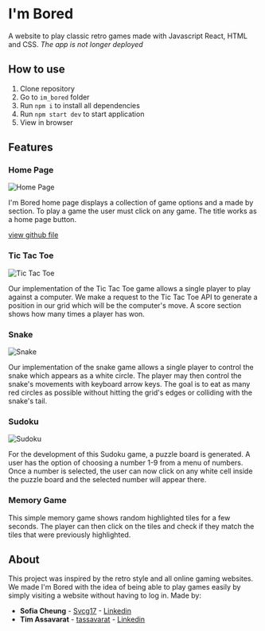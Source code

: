 # I'm Bored

A website to play classic retro games made with Javascript React, HTML and CSS.
_The app is not longer deployed_

## How to use

1. Clone repository
2. Go to `im_bored` folder
3. Run `npm i` to install all dependencies
4. Run `npm start dev` to start application
5. View in browser

## Features

### Home Page

![Home Page](https://i.imgur.com/aifDzri.png)

I'm Bored home page displays a collection of game options and a made by section. To play a game the user must click on any game. The title works as a home page button.

[view github file](./src/home/main.js)

### Tic Tac Toe

![Tic Tac Toe](https://i.imgur.com/5nlNyNK.png)

Our implementation of the Tic Tac Toe game allows a single player to play against a computer. We make a request to the Tic Tac Toe API to generate a position in our grid which will be the computer's move. A score section shows how many times a player has won.

### Snake

![Snake](https://i.imgur.com/Vr1DSjz.png)

Our implementation of the snake game allows a single player to control the snake which appears as a white circle. The player may then control the snake's movements with keyboard arrow keys. The goal is to eat as many red circles as possible without hitting the grid's edges or colliding with the snake's tail.

### Sudoku

![Sudoku](https://i.imgur.com/yYnVepg.png)

For the development of this Sudoku game, a puzzle board is generated. A user has the option of choosing a number 1-9 from a menu of numbers. Once a number is selected, the user can now click on any white cell inside the puzzle board and the selected number will appear there.

### Memory Game

This simple memory game shows random highlighted tiles for a few seconds. The player can then click on the tiles and check if they match the tiles that were previously highlighted.

## About

This project was inspired by the retro style and all online gaming websites. We made I'm Bored with the idea of being able to play games easily by simply visiting a website without having to log in.
Made by:

- **Sofia Cheung** - [Svcg17](https://github.com/Svcg17) - [Linkedin](https://www.linkedin.com/in/sof%C3%ADa-cheung-90056817a/)
- **Tim Assavarat** - [tassavarat](https://github.com/tassavarat) - [Linkedin](https://www.linkedin.com/in/tim-assavarat-04b14717a/)
